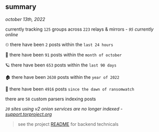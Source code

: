 
## summary
_october 13th, 2022_

currently tracking `125` groups across `223` relays & mirrors - _`95` currently online_

⏲ there have been `2` posts within the `last 24 hours`

🦈 there have been `91` posts within the `month of october`

🪐 there have been `653` posts within the `last 90 days`

🏚 there have been `2630` posts within the `year of 2022`

🦕 there have been `4916` posts `since the dawn of ransomwatch`

there are `58` custom parsers indexing posts

_`20` sites using v2 onion services are no longer indexed - [support.torproject.org](https://support.torproject.org/onionservices/v2-deprecation/)_

> see the project [README](https://github.com/joshhighet/ransomwatch#ransomwatch--) for backend technicals
